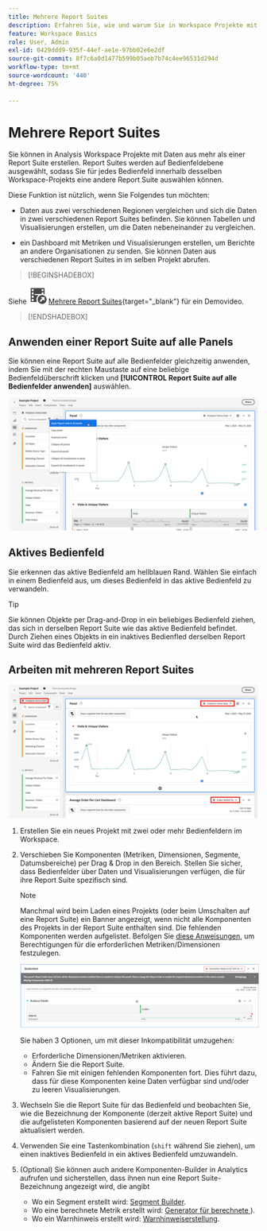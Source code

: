 ```yaml
---
title: Mehrere Report Suites
description: Erfahren Sie, wie und warum Sie in Workspace Projekte mit mehreren Report Suites erstellen
feature: Workspace Basics
role: User, Admin
exl-id: 0429ddd9-935f-44ef-ae1e-97bb02e6e2df
source-git-commit: 8f7c6a0d1477b599b05aeb7b74c4ee96531d294d
workflow-type: tm+mt
source-wordcount: '440'
ht-degree: 75%

---
```


# Mehrere Report Suites

Sie können in Analysis Workspace Projekte mit Daten aus mehr als einer Report Suite erstellen. Report Suites werden auf Bedienfeldebene ausgewählt, sodass Sie für jedes Bedienfeld innerhalb desselben Workspace-Projekts eine andere Report Suite auswählen können.

Diese Funktion ist nützlich, wenn Sie Folgendes tun möchten:

* Daten aus zwei verschiedenen Regionen vergleichen und sich die Daten in zwei verschiedenen Report Suites befinden. Sie können Tabellen und Visualisierungen erstellen, um die Daten nebeneinander zu vergleichen.

* ein Dashboard mit Metriken und Visualisierungen erstellen, um Berichte an andere Organisationen zu senden. Sie können Daten aus verschiedenen Report Suites in im selben Projekt abrufen.


>[!BEGINSHADEBOX]

Siehe ![VideoCheckedOut](/help/assets/icons/VideoCheckedOut.svg) [Mehrere Report Suites](https://video.tv.adobe.com/v/36754?quality=12&learn=on&captions=ger){target="_blank"} für ein Demovideo.

>[!ENDSHADEBOX]


## Anwenden einer Report Suite auf alle Panels

Sie können eine Report Suite auf alle Bedienfelder gleichzeitig anwenden, indem Sie mit der rechten Maustaste auf eine beliebige Bedienfeldüberschrift klicken und **[!UICONTROL Report Suite auf alle Bedienfelder anwenden]** auswählen.

![](assets/apply-rs-all-panels.png)

## Aktives Bedienfeld

Sie erkennen das aktive Bedienfeld am hellblauen Rand. Wählen Sie einfach in einem Bedienfeld aus, um dieses Bedienfeld in das aktive Bedienfeld zu verwandeln.

>[!TIP]
>
>Sie können Objekte per Drag-and-Drop in ein beliebiges Bedienfeld ziehen, das sich in derselben Report Suite wie das aktive Bedienfeld befindet. Durch Ziehen eines Objekts in ein inaktives Bedienfled derselben Report Suite wird das Bedienfeld aktiv.
>

## Arbeiten mit mehreren Report Suites

![](assets/mrs-ui.png)

1. Erstellen Sie ein neues Projekt mit zwei oder mehr Bedienfeldern im Workspace.

1. Verschieben Sie Komponenten (Metriken, Dimensionen, Segmente, Datumsbereiche) per Drag &amp; Drop in den Bereich. Stellen Sie sicher, dass Bedienfelder über Daten und Visualisierungen verfügen, die für ihre Report Suite spezifisch sind.


   >[!NOTE]
   >
   >Manchmal wird beim Laden eines Projekts (oder beim Umschalten auf eine Report Suite) ein Banner angezeigt, wenn nicht alle Komponenten des Projekts in der Report Suite enthalten sind. Die fehlenden Komponenten werden aufgelistet. Befolgen Sie [diese Anweisungen](/help/admin/admin-console/permissions/product-profile.md), um Berechtigungen für die erforderlichen Metriken/Dimensionen festzulegen.
   >

   ![](assets/incompat-rs.png)

   Sie haben 3 Optionen, um mit dieser Inkompatibilität umzugehen:
   * Erforderliche Dimensionen/Metriken aktivieren.
   * Ändern Sie die Report Suite.
   * Fahren Sie mit einigen fehlenden Komponenten fort. Dies führt dazu, dass für diese Komponenten keine Daten verfügbar sind und/oder zu leeren Visualisierungen.

1. Wechseln Sie die Report Suite für das Bedienfeld und beobachten Sie, wie die Bezeichnung der Komponente (derzeit aktive Report Suite) und die aufgelisteten Komponenten basierend auf der neuen Report Suite aktualisiert werden.

1. Verwenden Sie eine Tastenkombination (`shift` während Sie ziehen), um einen inaktives Bedienfeld in ein aktives Bedienfeld umzuwandeln.

1. (Optional) Sie können auch andere Komponenten-Builder in Analytics aufrufen und sicherstellen, dass ihnen nun eine Report Suite-Bezeichnung angezeigt wird, die angibt

   * Wo ein Segment erstellt wird: [Segment Builder](https://experienceleague.adobe.com/docs/analytics/components/segmentation/segmentation-workflow/seg-build.html?lang=de).
   * Wo eine berechnete Metrik erstellt wird: [Generator für berechnete ](https://experienceleague.adobe.com/docs/analytics/components/calculated-metrics/calcmetric-workflow/cm-build-metrics.html?lang=de)).
   * Wo ein Warnhinweis erstellt wird: [Warnhinweiserstellung](https://experienceleague.adobe.com/docs/analytics/components/alerts/alert-builder.html?lang=de).
